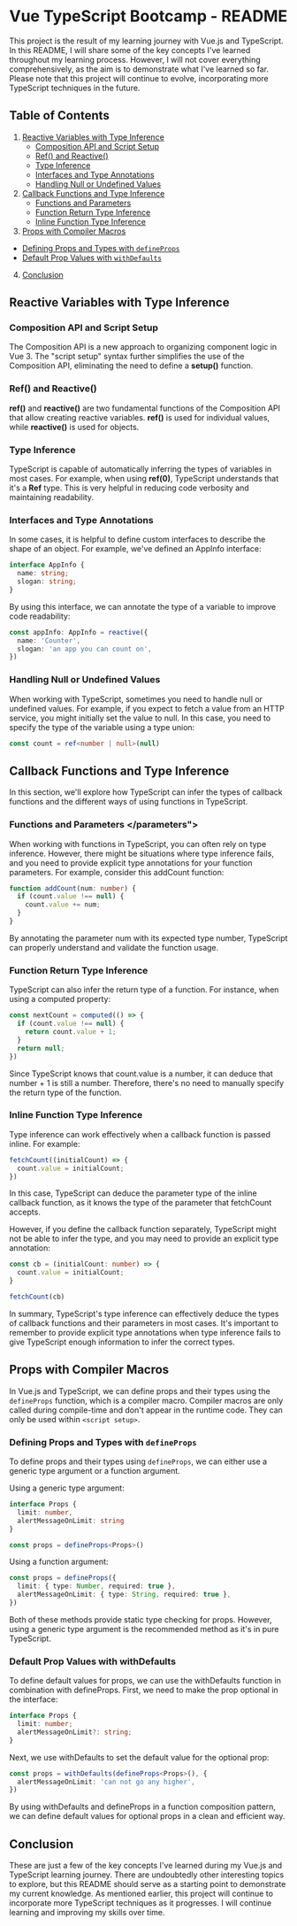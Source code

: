 # Vue TypeScript Bootcamp - README

This project is the result of my learning journey with Vue.js and TypeScript. In this README, I will share some of the key concepts I've learned throughout my learning process. However, I will not cover everything comprehensively, as the aim is to demonstrate what I've learned so far. Please note that this project will continue to evolve, incorporating more TypeScript techniques in the future.

## Table of Contents

1. [Reactive Variables with Type Inference](#reactive-variables-with-type-inference)
   - [Composition API and Script Setup](#composition-api-and-script-setup)
   - [Ref() and Reactive()](#ref-and-reactive)
   - [Type Inference](#type-inference)
   - [Interfaces and Type Annotations](#interfaces-and-type-annotations)
   - [Handling Null or Undefined Values](#handling-null-or-undefined-values)
2. [Callback Functions and Type Inference](#callback-functions-and-type-inference)
   - [Functions and Parameters](#functions-and-parameters)
   - [Function Return Type Inference](#function-return-type-inference)
   - [Inline Function Type Inference](#inline-function-type-inference)
3. [Props with Compiler Macros](#props-with-compiler-macros)
  - [Defining Props and Types with `defineProps`](#defining-props-and-types)
  - [Default Prop Values with `withDefaults`](#default-prop-values)
4. [Conclusion](#conclusion)

## Reactive Variables with Type Inference <a name="reactive-variables-with-type-inference"></a>

### Composition API and Script Setup <a name="composition-api-and-script-setup"></a>

The Composition API is a new approach to organizing component logic in Vue 3. The "script setup" syntax further simplifies the use of the Composition API, eliminating the need to define a **setup()** function.

### Ref() and Reactive() <a name="ref-and-reactive"></a>

**ref()** and **reactive()** are two fundamental functions of the Composition API that allow creating reactive variables. **ref()** is used for individual values, while **reactive()** is used for objects.

### Type Inference <a name="type-inference"></a>

TypeScript is capable of automatically inferring the types of variables in most cases. For example, when using **ref(0)**, TypeScript understands that it's a **Ref<number>** type. This is very helpful in reducing code verbosity and maintaining readability.

### Interfaces and Type Annotations <a name="interfaces-and-type-annotations"></a>

In some cases, it is helpful to define custom interfaces to describe the shape of an object. For example, we've defined an AppInfo interface:

```typescript
interface AppInfo {
  name: string;
  slogan: string;
}
```

By using this interface, we can annotate the type of a variable to improve code readability:

```typescript
const appInfo: AppInfo = reactive({
  name: 'Counter',
  slogan: 'an app you can count on',
})
```

### Handling Null or Undefined Values <a name="handling-null-or-undefined-values"></a>

When working with TypeScript, sometimes you need to handle null or undefined values. For example, if you expect to fetch a value from an HTTP service, you might initially set the value to null. In this case, you need to specify the type of the variable using a type union:

```typescript
const count = ref<number | null>(null)
```

## Callback Functions and Type Inference <a name="callback-functions-and-type-inference"></a>

In this section, we'll explore how TypeScript can infer the types of callback functions and the different ways of using functions in TypeScript.

### Functions and Parameters <a name="functions-and-parameters"></parameters"></a>

When working with functions in TypeScript, you can often rely on type inference. However, there might be situations where type inference fails, and you need to provide explicit type annotations for your function parameters. For example, consider this addCount function:

```typescript
function addCount(num: number) {
  if (count.value !== null) {
    count.value += num;
  }
}
```

By annotating the parameter num with its expected type number, TypeScript can properly understand and validate the function usage.

### Function Return Type Inference <a name="function-return-type-inference"></a>

TypeScript can also infer the return type of a function. For instance, when using a computed property:

```typescript
const nextCount = computed(() => {
  if (count.value !== null) {
    return count.value + 1;
  }
  return null;
})
```

Since TypeScript knows that count.value is a number, it can deduce that number + 1 is still a number. Therefore, there's no need to manually specify the return type of the function.

### Inline Function Type Inference <a name="inline-function-type-inference"></a>

Type inference can work effectively when a callback function is passed inline. For example:

```typescript
fetchCount((initialCount) => {
  count.value = initialCount;
})
```

In this case, TypeScript can deduce the parameter type of the inline callback function, as it knows the type of the parameter that fetchCount accepts.

However, if you define the callback function separately, TypeScript might not be able to infer the type, and you may need to provide an explicit type annotation:

```typescript
const cb = (initialCount: number) => {
  count.value = initialCount;
}

fetchCount(cb)
```

In summary, TypeScript's type inference can effectively deduce the types of callback functions and their parameters in most cases. It's important to remember to provide explicit type annotations when type inference fails to give TypeScript enough information to infer the correct types.

## Props with Compiler Macros <a name="props-with-compiler-macros"></a>

In Vue.js and TypeScript, we can define props and their types using the `defineProps` function, which is a compiler macro. Compiler macros are only called during compile-time and don't appear in the runtime code. They can only be used within `<script setup>`.

### Defining Props and Types with `defineProps` <a name="defining-props-and-types"></a>

To define props and their types using `defineProps`, we can either use a generic type argument or a function argument.

Using a generic type argument:

```typescript
interface Props {
  limit: number,
  alertMessageOnLimit: string
}

const props = defineProps<Props>()
```

Using a function argument:

```typescript
const props = defineProps({
  limit: { type: Number, required: true },
  alertMessageOnLimit: { type: String, required: true },
})
```

Both of these methods provide static type checking for props. However, using a generic type argument is the recommended method as it's in pure TypeScript.

### Default Prop Values with withDefaults <a name="default-prop-values"></a>

To define default values for props, we can use the withDefaults function in combination with defineProps. First, we need to make the prop optional in the interface:

```typescript
interface Props {
  limit: number;
  alertMessageOnLimit?: string;
}
```

Next, we use withDefaults to set the default value for the optional prop:

```typescript
const props = withDefaults(defineProps<Props>(), {
  alertMessageOnLimit: 'can not go any higher',
})
```

By using withDefaults and defineProps in a function composition pattern, we can define default values for optional props in a clean and efficient way.

## Conclusion <a name="conclusion"></a>

These are just a few of the key concepts I've learned during my Vue.js and TypeScript learning journey. There are undoubtedly other interesting topics to explore, but this README should serve as a starting point to demonstrate my current knowledge. As mentioned earlier, this project will continue to incorporate more TypeScript techniques as it progresses. I will continue learning and improving my skills over time.
